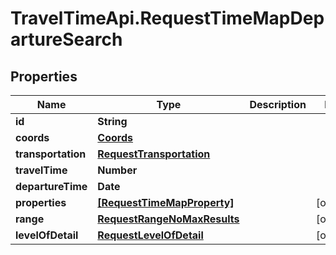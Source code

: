 # TravelTimeApi.RequestTimeMapDepartureSearch

## Properties

Name | Type | Description | Notes
------------ | ------------- | ------------- | -------------
**id** | **String** |  | 
**coords** | [**Coords**](Coords.md) |  | 
**transportation** | [**RequestTransportation**](RequestTransportation.md) |  | 
**travelTime** | **Number** |  | 
**departureTime** | **Date** |  | 
**properties** | [**[RequestTimeMapProperty]**](RequestTimeMapProperty.md) |  | [optional] 
**range** | [**RequestRangeNoMaxResults**](RequestRangeNoMaxResults.md) |  | [optional] 
**levelOfDetail** | [**RequestLevelOfDetail**](RequestLevelOfDetail.md) |  | [optional] 


